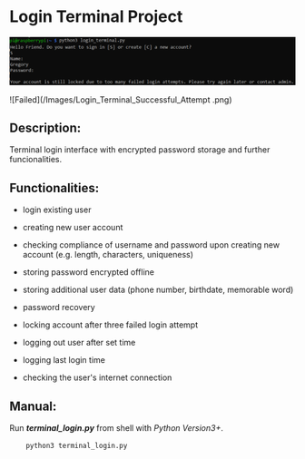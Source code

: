 # Login Terminal Project

![Successful](/Images/Login_Terminal_Failed_Attempt.png)

![Failed](/Images/Login_Terminal_Successful_Attempt .png)

## Description:
Terminal login interface with encrypted password storage and further funcionalities.
## Functionalities:
* login existing user

* creating new user account

* checking compliance of username and password upon creating new account (e.g. length, characters, uniqueness)

* storing password encrypted offline

* storing additional user data (phone number, birthdate, memorable word)

* password recovery

* locking account after three failed login attempt

* logging out user after set time

* logging last login time

* checking the user's internet connection

## Manual:
Run **_terminal_login.py_** from shell with _Python Version3+_.

```
    python3 terminal_login.py
``` 
